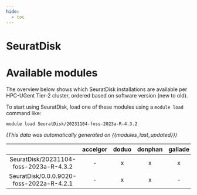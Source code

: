 ```yaml
---
hide:
  - toc
---
```


SeuratDisk
==========

# Available modules


The overview below shows which SeuratDisk installations are available per HPC-UGent Tier-2 cluster, ordered based on software version (new to old).

To start using SeuratDisk, load one of these modules using a `module load` command like:

```shell
module load SeuratDisk/20231104-foss-2023a-R-4.3.2
```

*(This data was automatically generated on {{modules_last_updated}})*  

| |accelgor|doduo|donphan|gallade|joltik|shinx|skitty|
| :---: | :---: | :---: | :---: | :---: | :---: | :---: | :---: |
|SeuratDisk/20231104-foss-2023a-R-4.3.2|-|x|x|x|-|-|x|
|SeuratDisk/0.0.0.9020-foss-2022a-R-4.2.1|-|x|x|-|-|-|-|
